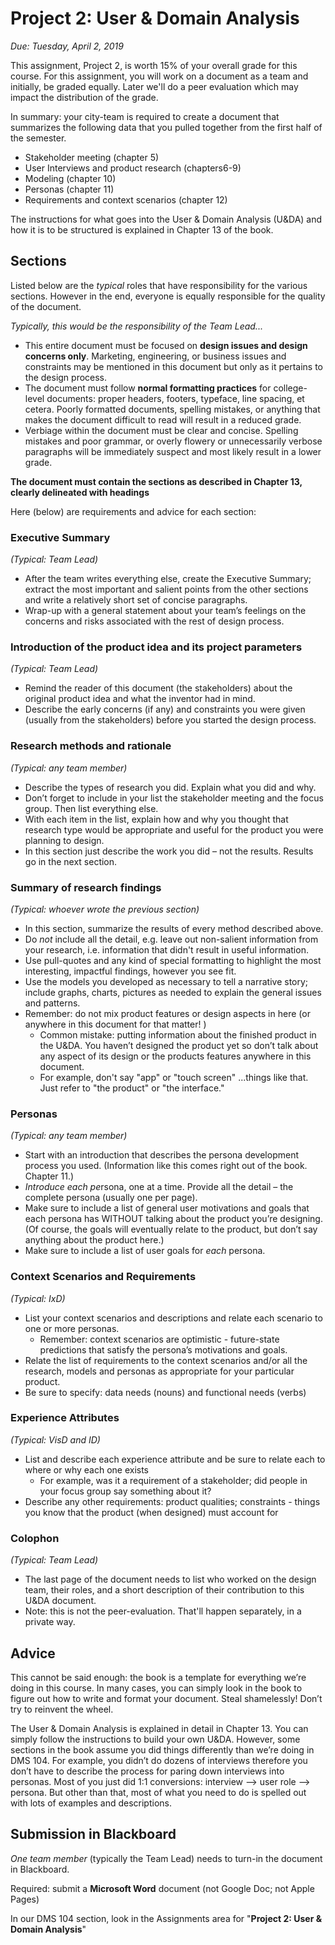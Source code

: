 # Project 2: User & Domain Analysis

*Due: Tuesday, April 2, 2019*

This assignment, Project 2, is worth 15% of your overall grade for this course.  For this assignment, you will work on a document as a team and initially, be graded equally.  Later we'll do a peer evaluation which may impact the distribution of the grade.

In summary: your city-team is required to create a document that summarizes the following data that you pulled together from the first half of the semester.  

- Stakeholder meeting (chapter 5)
- User Interviews and product research (chapters6-9)
- Modeling (chapter 10)
- Personas (chapter 11)
- Requirements and context scenarios (chapter 12)

The instructions for what goes into the User & Domain Analysis (U&DA) and how it is to be structured is explained in Chapter 13 of the book. 

## Sections

Listed below are the *typical* roles that have responsibility for the various sections.  However in the end, everyone is equally responsible for the quality of the document.

*Typically, this would be the responsibility of the Team Lead...*

- This entire document must be focused on **design issues and design concerns only**.  Marketing, engineering, or business issues and constraints may be mentioned in this document but only as it pertains to the design process.
- The document must follow **normal formatting practices** for college-level documents: proper headers, footers, typeface, line spacing, et cetera.  Poorly formatted documents, spelling mistakes, or anything that makes the document difficult to read will result in a reduced grade.
- Verbiage within the document must be clear and concise.  Spelling mistakes and poor grammar, or overly flowery or unnecessarily verbose paragraphs will be immediately suspect and most likely result in a lower grade.  

**The document must contain the sections as described in Chapter 13, clearly delineated with headings**

Here (below) are requirements and advice for each section:

### **Executive Summary**

*(Typical: Team Lead)*

- After the team writes everything else, create the Executive Summary; extract the most important and salient points from the other sections and write a relatively short set of concise paragraphs.
- Wrap-up with a general statement about your team’s feelings on the concerns and risks associated with the rest of design process.

### Introduction of the product idea and its project parameters

*(Typical: Team Lead)*

- Remind the reader of this document (the stakeholders) about the original product idea and what the inventor had in mind.
- Describe the early concerns (if any) and constraints you were given (usually from the stakeholders) before you started the design process.

### Research methods and rationale

*(Typical: any team member)*

- Describe the types of research you did. Explain what you did and why.
- Don’t forget to include in your list the stakeholder meeting and the focus group.  Then list everything else. 
- With each item in the list, explain how and why you thought that research type would be appropriate and useful for the product you were planning to design.
- In this section just describe the work you did – not the results.  Results go in the next section.

### Summary of research findings

*(Typical: whoever wrote the previous section)*

- In this section, summarize the results of every method described above.
- Do *not* include all the detail, e.g. leave out non-salient information from your research, i.e. information that didn't result in useful information.
- Use pull-quotes and any kind of special formatting to highlight the most interesting, impactful findings, however you see fit.
- Use the models you developed as necessary to tell a narrative story; include graphs, charts, pictures as needed to explain the general issues and patterns.
- Remember: do not mix product features or design aspects in here (or anywhere in this document for that matter! )
  - Common mistake: putting information about the finished product in the U&DA.  You haven’t designed the product yet so don’t talk about any aspect of its design or the products features anywhere in this document.  
  - For example, don't say "app" or "touch screen" ...things like that.  Just refer to "the product" or "the interface."

### Personas

*(Typical: any team member)*

- Start with an introduction that describes the persona development process you used. (Information like this comes right out of the book. Chapter 11.)
- *Introduce each pe*rsona, one at a time.  Provide all the detail – the complete persona (usually one per page).  
- Make sure to include a list of general user motivations and goals that each persona has WITHOUT talking about the product you’re designing.  (Of course, the goals will eventually relate to the product, but don’t say anything about the product here.)
- Make sure to include a list of user goals for *each* persona.


### Context Scenarios and Requirements

*(Typical: IxD)*

- List your context scenarios and descriptions and relate each scenario to one or more personas.
  - Remember: context scenarios are optimistic - future-state predictions that satisfy the persona’s motivations and goals.
- Relate the list of requirements to the context scenarios and/or all the research, models and personas as appropriate for your particular product.
- Be sure to specify: data needs (nouns) and functional needs (verbs)

### Experience Attributes

*(Typical: VisD and ID)*

- List and describe each experience attribute and be sure to relate each to where or why each one exists
  - For example, was it a requirement of a stakeholder; did people in your focus group say something about it?
- Describe any other requirements: product qualities; constraints - things you know that the product (when designed) must account for

### Colophon

*(Typical: Team Lead)*

- The last page of the document needs to list who worked on the design team, their roles, and a short description of their contribution to this U&DA document.
- Note: this is not the peer-evaluation.  That'll happen separately, in a private way.

## Advice
This cannot be said enough: the book is a template for everything we’re doing in this course. In many cases, you can simply look in the book to figure out how to write and format your document.  Steal shamelessly!  Don’t try to reinvent the wheel.

The User & Domain Analysis is explained in detail in Chapter 13.  You can simply follow the instructions to build your own U&DA.  However, some sections in the book assume you did things differently than we’re doing in DMS 104.  For example, you didn’t do dozens of interviews therefore you don’t have to describe the process for paring down interviews into personas.  Most of you just did 1:1 conversions: interview --> user role --> persona.  But other than that, most of what you need to do is spelled out with lots of examples and descriptions.

## Submission in Blackboard

*One team member* (typically the Team Lead) needs to turn-in the document in Blackboard.

Required: submit a **Microsoft Word** document (not Google Doc; not Apple Pages)

In our DMS 104 section, look in the Assignments area for "**Project 2: User & Domain Analysis**"
